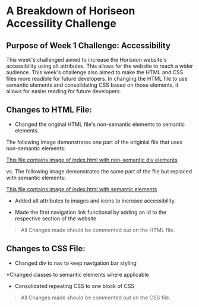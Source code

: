 # A Breakdown of Horiseon Accessility Challenge

## Purpose of Week 1 Challenge: Accessibility
This week's challenged aimed to increase the Horiseon website's accessibility using alt attributes. This allows for the website to reach a wider audience. This week's challenge also aimed to make the HTML and CSS files more readible for future developers. In changing the HTML file to use semantic elements and consolidating CSS based on those elements, it allows for easier reading for future developers. 

## Changes to HTML File: 
* Changed the original HTML file's non-semantic elements to semantic elements.  

The following image demonstrates one part of the originial file that uses non-semantic elements:

[This file contains image of index.html with non-semantic div elements](./images/Non-semantic_Elements.png)

vs. The following image demonstrates the same part of the file but replaced with semantic elements: 

[This file contains image of index.html with semantic elements](./images/Semantic_Elements.png)

* Added alt attributes to images and icons to increase accessibility. 

* Made the first navigation link functional by adding an id to the respective section of the website.

>All Changes made should be commented out on the HTML file.

## Changes to CSS File: 

* Changed div to nav to keep navigation bar styling

*Changed classes to semantic elements where applicable

* Consolidated repeating CSS to one block of CSS

> All Changes made should be commented out on the CSS file. 


